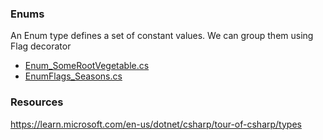 ### Enums
An Enum type defines a set of constant values. We can group them using Flag decorator

- [Enum_SomeRootVegetable.cs](./Enum_SomeRootVegetable.cs)
- [EnumFlags_Seasons.cs](./EnumFlags_Seasons.cs)

### Resources
https://learn.microsoft.com/en-us/dotnet/csharp/tour-of-csharp/types
